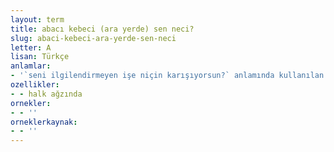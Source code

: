 ```yaml
---
layout: term
title: abacı kebeci (ara yerde) sen neci?
slug: abaci-kebeci-ara-yerde-sen-neci
letter: A
lisan: Türkçe
anlamlar:
- '`seni ilgilendirmeyen işe niçin karışıyorsun?` anlamında kullanılan bir söz'
ozellikler:
- - halk ağzında
ornekler:
- - ''
orneklerkaynak:
- - ''
---
```


